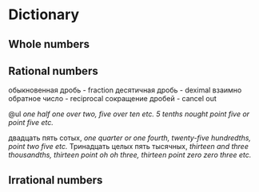 # Dictionary

## Whole numbers

## Rational numbers
обыкновенная дробь - fraction
десятичная дробь - deximal
взаимно обратное число - reciprocal
сокращение дробей - cancel out

@ul
_one half_
_one over two, five over ten etc._
_5 tenths_
_nought point five or point five_
_etc._

двадцать пять сотых, _one quarter or one fourth, twenty-five hundredths, point two five etc._
Тринадцать целых пять тысячных, _thirteen and three thousandths, thirteen point oh oh three, thirteen point zero zero three etc._

## Irrational numbers
<!--stackedit_data:
eyJoaXN0b3J5IjpbMjg2MDY1Mzg2XX0=
-->